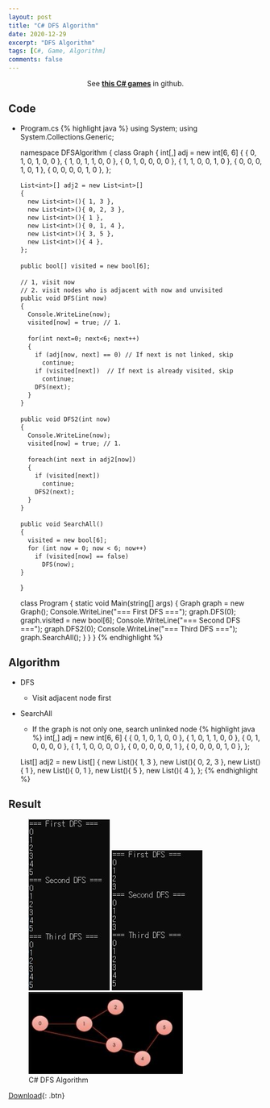 ```yaml
---
layout: post
title: "C# DFS Algorithm"
date: 2020-12-29
excerpt: "DFS Algorithm"
tags: [C#, Game, Algorithm]
comments: false
---
```



<center>See <a href="https://github.com/leehuhlee/CShap"><b>this C# games</b></a> in github.</center>


## Code
* Program.cs
{% highlight java %}
  using System;
  using System.Collections.Generic;

  namespace DFSAlgorithm
  {
    class Graph
    {
      int[,] adj = new int[6, 6]
      {
        { 0, 1, 0, 1, 0, 0 },
        { 1, 0, 1, 1, 0, 0 },
        { 0, 1, 0, 0, 0, 0 },
        { 1, 1, 0, 0, 1, 0 },
        { 0, 0, 0, 1, 0, 1 },
        { 0, 0, 0, 0, 1, 0 },
      };

      List<int>[] adj2 = new List<int>[]
      {
        new List<int>(){ 1, 3 },
        new List<int>(){ 0, 2, 3 },
        new List<int>(){ 1 },
        new List<int>(){ 0, 1, 4 },
        new List<int>(){ 3, 5 },
        new List<int>(){ 4 },
      };

      public bool[] visited = new bool[6];

      // 1, visit now
      // 2. visit nodes who is adjacent with now and unvisited
      public void DFS(int now)
      {
        Console.WriteLine(now);
        visited[now] = true; // 1.

        for(int next=0; next<6; next++)
        {
          if (adj[now, next] == 0) // If next is not linked, skip
            continue;
          if (visited[next])  // If next is already visited, skip
            continue;
          DFS(next);
        }
      }

      public void DFS2(int now)
      {
        Console.WriteLine(now);
        visited[now] = true; // 1.

        foreach(int next in adj2[now])
        {
          if (visited[next])
            continue;
          DFS2(next);
        }
      }

      public void SearchAll()
      {
        visited = new bool[6];
        for (int now = 0; now < 6; now++)
          if (visited[now] == false)
            DFS(now);
      }
    } 

    class Program
    {
      static void Main(string[] args)
      {
        Graph graph = new Graph();
        Console.WriteLine("=== First DFS ===");
        graph.DFS(0);
        graph.visited = new bool[6];
        Console.WriteLine("=== Second DFS ===");
        graph.DFS2(0);
        Console.WriteLine("=== Third DFS ===");
        graph.SearchAll();
      }
    }
  }
{% endhighlight %}

## Algorithm
* DFS
  - Visit adjacent node first
* SearchAll
  - If the graph is not only one, search unlinked node
{% highlight java %}
  int[,] adj = new int[6, 6]
  {
    { 0, 1, 0, 1, 0, 0 },
    { 1, 0, 1, 1, 0, 0 },
    { 0, 1, 0, 0, 0, 0 },
    { 1, 1, 0, 0, 0, 0 },
    { 0, 0, 0, 0, 0, 1 },
    { 0, 0, 0, 0, 1, 0 },
  };

  List<int>[] adj2 = new List<int>[]
  {
    new List<int>(){ 1, 3 },
    new List<int>(){ 0, 2, 3 },
    new List<int>(){ 1 },
    new List<int>(){ 0, 1 },
    new List<int>(){ 5 },
    new List<int>(){ 4 },
  };
{% endhighlight %}


## Result
<figure class="third">
  <a href="/assets/img/posts/cshap_dfs_algorithm/0.jpg"><img src="/assets/img/posts/cshap_dfs_algorithm/0.jpg"></a>
  <a href="/assets/img/posts/cshap_dfs_algorithm/1.jpg"><img src="/assets/img/posts/cshap_dfs_algorithm/1.jpg"></a>
  <a href="/assets/img/posts/cshap_dfs_algorithm/2.jpg"><img src="/assets/img/posts/cshap_dfs_algorithm/2.jpg"></a>
	<figcaption>C# DFS Algorithm</figcaption>
</figure>

[Download](https://github.com/leehuhlee/CShap){: .btn}
